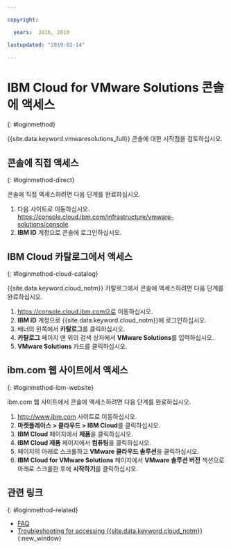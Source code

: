 ```yaml
---

copyright:

  years:  2016, 2019

lastupdated: "2019-02-14"

---
```


# IBM Cloud for VMware Solutions 콘솔에 액세스
{: #loginmethod}

{{site.data.keyword.vmwaresolutions_full}} 콘솔에 대한 시작점을 검토하십시오.

## 콘솔에 직접 액세스
{: #loginmethod-direct}

콘솔에 직접 액세스하려면 다음 단계를 완료하십시오.
1. 다음 사이트로 이동하십시오.
   https://console.cloud.ibm.com/infrastructure/vmware-solutions/console.
2. **IBM ID** 계정으로 콘솔에 로그인하십시오.

## IBM Cloud 카탈로그에서 액세스
{: #loginmethod-cloud-catalog}

{{site.data.keyword.cloud_notm}} 카탈로그에서 콘솔에 액세스하려면 다음 단계를 완료하십시오.
1. https://console.cloud.ibm.com으로 이동하십시오.
2. **IBM ID** 계정으로 {{site.data.keyword.cloud_notm}}에 로그인하십시오.
3. 배너의 왼쪽에서 **카탈로그**를 클릭하십시오.
4. **카탈로그** 페이지 맨 위의 검색 상자에서 **VMware Solutions**를 입력하십시오.
5. **VMware Solutions** 카드를 클릭하십시오.

## ibm.com 웹 사이트에서 액세스
{: #loginmethod-ibm-website}

ibm.com 웹 사이트에서 콘솔에 액세스하려면 다음 단계를 완료하십시오.
1. http://www.ibm.com 사이트로 이동하십시오.
2. **마켓플레이스 > 클라우드 > IBM Cloud**를 클릭하십시오.
2. **IBM Cloud** 페이지에서 **제품**을 클릭하십시오.
3. **IBM Cloud 제품** 페이지에서 **컴퓨팅**을 클릭하십시오.
4. 페이지의 아래로 스크롤하고 **VMware 클라우드 솔루션**을 클릭하십시오.
5. **IBM Cloud for VMware Solutions** 페이지에서 **VMware 솔루션 버전** 섹션으로 아래로 스크롤한 후에 **시작하기**를 클릭하십시오.

## 관련 링크
{: #loginmethod-related}

* [FAQ](/docs/services/vmwaresolutions/vmonic?topic=vmware-solutions-faq)
* [Troubleshooting for accessing {{site.data.keyword.cloud_notm}}](/docs/account?topic=account-accessing){:new_window}
